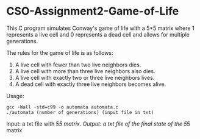 # CSO-Assignment2-Game-of-Life
This C program simulates Conway's game of life with a 5*5 matrix where 1 represents a live cell and 0 represents a dead cell and allows for multiple generations.

The rules for the game of life is as follows:

1. A live cell with fewer than two live neighbors dies.
2. A live cell with more than three live neighbors also dies.
3. A live cell with exactly two or three live neighbors lives.
4. A dead cell with exactly three live neighbors becomes alive. 


Usage: 
```
gcc -Wall -std=c99 -o automata automata.c
./automata (number of generations) (input file in txt)
```
Input: a txt file with 5*5 matrix.
Output: a txt file of the final state of the 5*5 matrix


